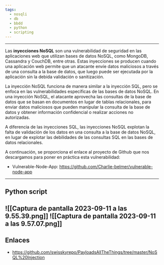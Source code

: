```yaml
---
tags:
  - nosqli
  - db
  - bbdd
  - python
  - scripting
---
```

------------
Las **inyecciones NoSQL** son una vulnerabilidad de seguridad en las aplicaciones web que utilizan bases de datos NoSQL, como MongoDB, Cassandra y CouchDB, entre otras. Estas inyecciones se producen cuando una aplicación web permite que un atacante envíe datos maliciosos a través de una consulta a la base de datos, que luego puede ser ejecutada por la aplicación sin la debida validación o sanitización.

La inyección NoSQL funciona de manera similar a la inyección SQL, pero se enfoca en las vulnerabilidades específicas de las bases de datos NoSQL. En una inyección NoSQL, el atacante aprovecha las consultas de la base de datos que se basan en documentos en lugar de tablas relacionales, para enviar datos maliciosos que pueden manipular la consulta de la base de datos y obtener información confidencial o realizar acciones no autorizadas.

A diferencia de las inyecciones SQL, las inyecciones NoSQL explotan la falta de validación de los datos en una consulta a la base de datos NoSQL, en lugar de explotar las debilidades de las consultas SQL en las bases de datos relacionales.

A continuación, se proporciona el enlace al proyecto de Github que nos descargamos para poner en práctica esta vulnerabilidad:
- Vulnerable-Node-App: https://github.com/Charlie-belmer/vulnerable-node-app
---------------
## Python script
![[Captura de pantalla 2023-09-11 a las 9.55.39.png]]
![[Captura de pantalla 2023-09-11 a las 9.57.07.png]]
-------------
## Enlaces
- https://github.com/swisskyrepo/PayloadsAllTheThings/tree/master/NoSQL%20Injection
